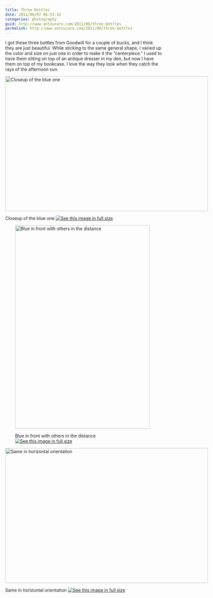 ```yaml
---
title: Three Bottles
date: 2011/06/07 06:53:32
categories: photography
guid: http://www.antzucaro.com/2011/06/three-bottles
permalink: http://www.antzucaro.com/2011/06/three-bottles
---
```

I got these three bottles from Goodwill for a couple of bucks, and I think they are just beautiful. While sticking to the same general shape, I varied up the color and size on just one in order to make it the "centerpiece." I used to have them sitting on top of an antique dresser in my den, but now I have them on top of my bookcase. I love the way they look when they catch the rays of the afternoon sun.  

<div class='wp-caption aligncenter' style='width: 660px; margin-left: auto; margin-right: auto;'>
<img width='650px' height='431px' alt="Closeup of the blue one" title='Closeup of the blue one' src='http://media.antzucaro.com/uploads/2011/06/3bottles/3bottles_001_m.jpg'>
<p class='wp-caption-text'>Closeup of the blue one <a href='http://media.antzucaro.com/uploads/2011/06/3bottles/3bottles_001_l.jpg'><img alt='See this image in full size' src='http://media.antzucaro.com/static/fs_img.jpg' /></a></p>
</div>

<div class='wp-caption aligncenter' style='width: 441px; margin-left: auto; margin-right: auto;'>
<img width='431px' height='650px' alt="Blue in front with others in the distance" title='Blue in front with others in the distance' src='http://media.antzucaro.com/uploads/2011/06/3bottles/3bottles_002_m.jpg'>
<p class='wp-caption-text'>Blue in front with others in the distance <a href='http://media.antzucaro.com/uploads/2011/06/3bottles/3bottles_002_l.jpg'><img alt='See this image in full size' src='http://media.antzucaro.com/static/fs_img.jpg' /></a></p>
</div>

<div class='wp-caption aligncenter' style='width: 660px; margin-left: auto; margin-right: auto;'>
<img width='650px' height='431px' alt="Same in horizontal orientation" title='Same in horizontal orientation' src='http://media.antzucaro.com/uploads/2011/06/3bottles/3bottles_003_m.jpg'>
<p class='wp-caption-text'>Same in horizontal orientation <a href='http://media.antzucaro.com/uploads/2011/06/3bottles/3bottles_003_l.jpg'><img alt='See this image in full size' src='http://media.antzucaro.com/static/fs_img.jpg' /></a></p>
</div>
